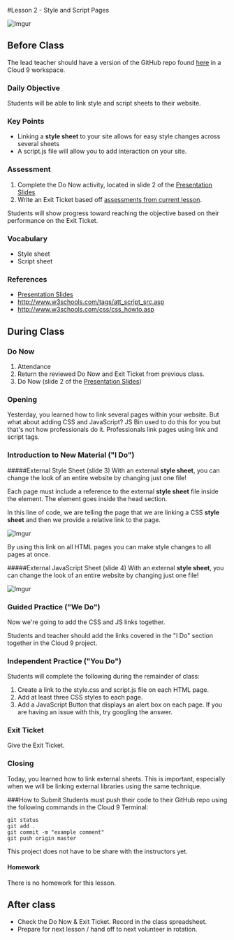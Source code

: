 #Lesson 2 - Style and Script Pages

![Imgur](http://i.imgur.com/EwUGnTi.png)

## Before Class
The lead teacher should have a version of the GitHub repo found [here](https://github.com/ScriptEdcurriculum/unit9lesson1_startercode) in a Cloud 9 workspace.

### Daily Objective

Students will be able to link style and script sheets to their website.

### Key Points

* Linking a **style sheet** to your site allows for easy style changes across several sheets
* A script.js file will allow you to add interaction on your site.

### Assessment

1. Complete the Do Now activity, located in slide 2 of the [Presentation Slides](https://docs.google.com/presentation/d/1Gmr5jvEr1HL0Nh4zy1JYdh244xz2W8o2c5uii_NATcI/edit?usp=sharing) 
2. Write an Exit Ticket based off [assessments from current lesson](exit_ticket/).

Students will show progress toward reaching the objective based on their performance on the Exit Ticket.

### Vocabulary

* Style sheet
* Script sheet

### References


* [Presentation Slides](https://docs.google.com/presentation/d/1Gmr5jvEr1HL0Nh4zy1JYdh244xz2W8o2c5uii_NATcI/edit?usp=sharing) 
* http://www.w3schools.com/tags/att_script_src.asp
* http://www.w3schools.com/css/css_howto.asp

## During Class

### Do Now

1. Attendance
2. Return the reviewed Do Now and Exit Ticket from previous class.
3. Do Now (slide 2 of the [Presentation Slides](https://docs.google.com/presentation/d/1Gmr5jvEr1HL0Nh4zy1JYdh244xz2W8o2c5uii_NATcI/edit?usp=sharing)) 

### Opening

Yesterday, you learned how to link several pages within your website. But what about adding CSS and JavaScript? JS Bin used to do this for you but that's not how professionals do it. Professionals link  pages using link and script tags.

### Introduction to New Material ("I Do")

#####External Style Sheet (slide 3)
 With an external **style sheet**, you can change the look of an entire website by changing just one file!

Each page must include a reference to the external **style sheet** file inside the <link> element. The <link> element goes inside the head section.

In this line of code, we are telling the page that we are linking a CSS **style sheet** and then we provide a relative link to the page.

![Imgur](http://i.imgur.com/2bKdRK9.png)

By using this link on all HTML pages you can make style changes to all pages at once.

#####External JavaScript Sheet (slide 4)
With an external **style sheet**, you can change the look of an entire website by changing just one file!
 
![Imgur](http://i.imgur.com/NOHkRXj.png) 


### Guided Practice ("We Do")

Now we're going to add the CSS and JS links together.

Students and teacher should add the links covered in the "I Do" section together in the Cloud 9 project. 

### Independent Practice ("You Do")

Students will complete the following during the remainder of class:

1. Create a link to the style.css and script.js file on each HTML page.
2. Add at least three CSS styles to each page.
3. Add a JavaScript Button that displays an alert box on each page. If you are having an issue with this, try googling the answer.

### Exit Ticket

Give the Exit Ticket.

### Closing

Today, you learned how to link external sheets. This is important, especially when we will be linking external libraries using the same technique.

###How to Submit
Students must push their code to their GitHub repo using the following commands in the Cloud 9 Terminal:

`git status`  
`git add .`  
`git commit -m "example comment"`  
`git push origin master`

This project does not have to be share with the instructors yet.

#### Homework

There is no homework for this lesson.

## After class

* Check the Do Now & Exit Ticket. Record in the class spreadsheet.
* Prepare for next lesson / hand off to next volunteer in rotation.
